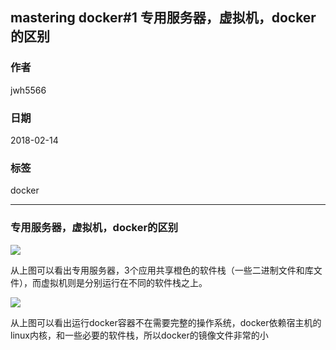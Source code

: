 ##  mastering docker#1 专用服务器，虚拟机，docker的区别
### 作者               
jwh5566                
                
### 日期              
2018-02-14                  
### 标签              
docker

---
### 专用服务器，虚拟机，docker的区别
![](https://i.imgur.com/BL3y6RH.jpg)

从上图可以看出专用服务器，3个应用共享橙色的软件栈（一些二进制文件和库文件），而虚拟机则是分别运行在不同的软件栈之上。

![](https://i.imgur.com/O0Le9Mj.jpg)

从上图可以看出运行docker容器不在需要完整的操作系统，docker依赖宿主机的linux内核，和一些必要的软件栈，所以docker的镜像文件非常的小